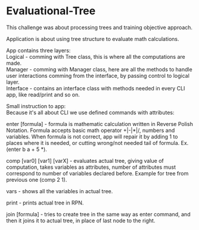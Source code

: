 # Evaluational-Tree  



This challenge was about processing trees and training objective approach.  

Application is about using tree structure to evaluate math calculations.  

App contains three layers:  
Logical - comming with Tree class, this is where all the computations are made.  
Manager - comming with Manager class, here are all the methods to handle user interactions comming from the interface, by passing control to logical layer.  
Interface - contains an interface class with methods needed in every CLI app, like read/print and so on.

Small instruction to app:  
Because it's all about CLI we use defined commands with attributes:  

enter [formula] - formula is mathematic calculation written in Reverse Polish Notation. Formula accepts basic math operator +|-|*|/, numbers and variables. When formula is not correct, app will repair it by adding 1 to places where it is needed, or cutting wrong/not needed tail of formula. Ex. (enter b a + 5 *).  

comp [var0] [var1] [varX] - evaluates actual tree, giving value of computation, takes variables as attributes, number of attributes must correspond to number of variables declared before. Example for tree from previous one (comp 2 1).  

vars - shows all the variables in actual tree.  

print - prints actual tree in RPN.  

join [formula] - tries to create tree in the same way as enter command, and then it joins it to actual tree, in place of last node to the right.



